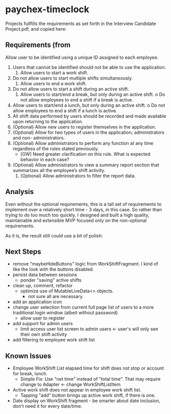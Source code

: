 # paychex-timeclock

Projects fullfills the requirements as set forth in the Interview Candidate Project.pdf, and copied here:

## Requirements (from 
Allow user to be identified using a unique ID assigned to each employee.
1. Users that cannot be identified should not be able to use the application.
    1. Allow users to start a work shift.
1. Do not allow users to start multiple shifts simultaneously.
    1. Allow users to end a work shift.
1. Do not allow users to start a shift during an active shift.
    1. Allow users to start/end a break, but only during an active shift. o Do not allow employees to end a shift if a break is active.
1. Allow users to start/end a lunch, but only during an active shift. o Do not allow employees to end a shift if a lunch is active.
1. All shift data performed by users should be recorded and made available upon returning to the application.
1. (Optional) Allow new users to register themselves in the application.
1. (Optional) Allow for two types of users in the application; administrators and non-
administrators.
1. (Optional) Allow administrators to perform any function at any time regardless of the rules
stated previously.
    - [GW] Need greater clarification on this rule. What is expected behavior in each case?
1. (Optional) Allow administrators to view a summary report section that summarizes all the
employee’s shift activity.
    1. (Optional) Allow administrators to filter the report data.

## Analysis

Even without the optional requirements, this is a tall set of requirements to implement over a relatively short time - 3 days, in this case. So rather than trying to do too much too quickly, I designed and built a high quality, maintainable and extensible MVP focused only on the non-optional requirements.

As it is, the result still could use a bit of polish:

## Next Steps
- remove "maybeHideButtons" logic from WorkShiftFragment. I kind of like the look with the buttons disabled.
- persist data between sessions
    - ponder "saving" active shifts
- clean up, comment, refactor
    - optimize use of MutableLiveData<> objects. 
        - not sure all are necessary.
- add an application icon
- change user selection from current full page list of users to a more traditional login window (albeit without password)
    - allow user to register
- add support for admin users 
    - limit access user list screen to admin users <- user's will only see their own shift activity
- add filtering to employee work shift list

## Known Issues
- Employee WorkShift List elapsed time for shift does not stop or account for break, lunch.
    - Simple Fix: Use "net time" instead of "total time". That may require change to Adapter <- change WorkShiftListItem
- Active work shift does not appear in employee work shift list. 
    - Tapping "add" button brings up active work shift, if there is one.
- Date display on WorkShift fragment - be smarter about date inclusion, don't need it for every date/time.

